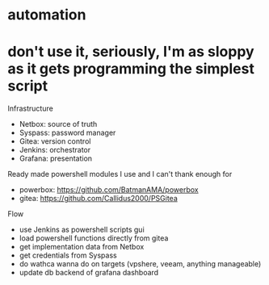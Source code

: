 # automation

# don't use it, seriously, I'm as sloppy as it gets programming the simplest script

Infrastructure
- Netbox:   source of truth
- Syspass:  password manager
- Gitea:    version control
- Jenkins:  orchestrator
- Grafana:  presentation

Ready made powershell modules I use and I can't thank enough for
- powerbox: https://github.com/BatmanAMA/powerbox
- gitea:    https://github.com/Callidus2000/PSGitea

Flow
- use Jenkins as powershell scripts gui
- load powershell functions directly from gitea
- get implementation data from Netbox
- get credentials from Syspass
- do wathca wanna do on targets (vpshere, veeam, anything manageable)
- update db backend of grafana dashboard







